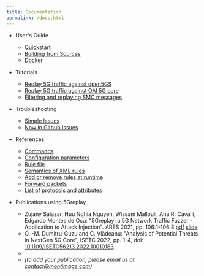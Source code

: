 ```yaml
---
title: Documentation
permalink: /docs.html
---
```


- User's Guide
  - [Quickstart](docs/guide/quickstart)
  - [Building from Sources](docs/guide/building-from-source)
  - [Docker](docs/guide/docker)

- Tutorials
  - [Replay 5G traffic against open5GS](docs/tutorial/replay-open5gs)
  - [Replay 5G traffic against OAI 5G core](docs/tutorial/replay-oaicn)
  - [Filtering and replaying SMC messages](docs/tutorial/smc-message)

- Troubleshooting
  - [Simple Issues](docs/troubleshoot/simple-issues)
  - [Now in Github Issues](docs/troubleshoot/in-github-issues)

- References
  - [Commands](docs/references/commands)
  - [Configuration parameters](docs/references/configuration-file)
  - [Rule file](docs/references/rule)
  - [Semantics of XML rules](docs/references/rule-xml-semantics)
  - [Add or remove rules at runtime](docs/references/add-rm-rules-at-runtime)
  - [Forward packets](docs/references/forward-packet)
  - [List of protocols and attributes](docs/references/protocols-attributes-list) 

- Publications using 5Greplay
  - Zujany Salazar, Huu Nghia Nguyen, Wissam Mallouli, Ana R. Cavalli, Edgardo Montes de Oca:
    "5Greplay: a 5G Network Traffic Fuzzer - Application to Attack Injection". ARES 2021, pp. 106:1-106:8
    [pdf](docs/publications/ares2021-paper.pdf) [slide](docs/publications/ares2021-slide.pdf)
  - O. -M. Dumitru-Guzu and C. Vlădeanu:
    "Analysis of Potential Threats in NextGen 5G Core", ISETC 2022, pp. 1-4, doi: [10.1109/ISETC56213.2022.10010163](https://ieeexplore.ieee.org/document/10010163).
  - 
  - *(to add your publication, please email us at contact@montimage.com)*
